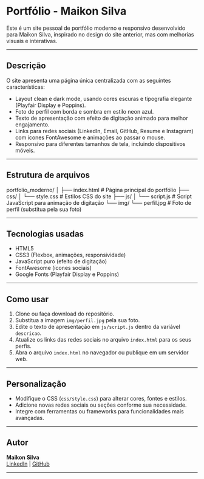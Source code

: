 # Portfólio - Maikon Silva

Este é um site pessoal de portfólio moderno e responsivo desenvolvido para Maikon Silva, inspirado no design do site anterior, mas com melhorias visuais e interativas.

---

## Descrição

O site apresenta uma página única centralizada com as seguintes características:

- Layout clean e dark mode, usando cores escuras e tipografia elegante (Playfair Display e Poppins).
- Foto de perfil com borda e sombra em estilo neon azul.
- Texto de apresentação com efeito de digitação animado para melhor engajamento.
- Links para redes sociais (LinkedIn, Email, GitHub, Resume e Instagram) com ícones FontAwesome e animações ao passar o mouse.
- Responsivo para diferentes tamanhos de tela, incluindo dispositivos móveis.

---

## Estrutura de arquivos

portfolio_moderno/
│
├── index.html # Página principal do portfólio
├── css/
│ └── style.css # Estilos CSS do site
├── js/
│ └── script.js # Script JavaScript para animação de digitação
└── img/
└── perfil.jpg # Foto de perfil (substitua pela sua foto)


---

## Tecnologias usadas

- HTML5
- CSS3 (Flexbox, animações, responsividade)
- JavaScript puro (efeito de digitação)
- FontAwesome (ícones sociais)
- Google Fonts (Playfair Display e Poppins)

---

## Como usar

1. Clone ou faça download do repositório.
2. Substitua a imagem `img/perfil.jpg` pela sua foto.
3. Edite o texto de apresentação em `js/script.js` dentro da variável `descricao`.
4. Atualize os links das redes sociais no arquivo `index.html` para os seus perfis.
5. Abra o arquivo `index.html` no navegador ou publique em um servidor web.

---

## Personalização

- Modifique o CSS (`css/style.css`) para alterar cores, fontes e estilos.
- Adicione novas redes sociais ou seções conforme sua necessidade.
- Integre com ferramentas ou frameworks para funcionalidades mais avançadas.

---

## Autor

**Maikon Silva**  
[LinkedIn](https://www.linkedin.com/in/maikon-silva-457b98181) | [GitHub](https://github.com/m4ik-crtl)

---
